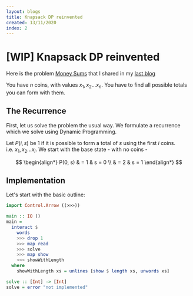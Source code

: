 ```yaml
---
layout: blogs
title: Knapsack DP reinvented 
created: 13/11/2020
index: 2
---
```


\[WIP\] Knapsack DP reinvented
==============================

Here is the problem [Money Sums](https://cses.fi/problemset/task/1745/)
that I shared in my [last blog](cp_blog_1.html)

You have $n$ coins, with values $x_1, x_2 \ldots x_n$. You have to find
all possible totals you can form with them.

The Recurrence
--------------

First, let us solve the problem the usual way. We formulate a recurrence
which we solve using Dynamic Programming.

Let $P(i, s)$ be $1$ if it is possible to form a total of $s$ using the
first $i$ coins. i.e. $x_1, x_2 \ldots x_i$. We start with the base
state - with no coins -

$$
\begin{align*}
P(0, s) & = 1 & s = 0 \\
 & = 2 & s = 1
\end{align*}
$$

Implementation
--------------

Let's start with the basic outline:

``` haskell
import Control.Arrow ((>>>))

main :: IO ()
main =
  interact $
    words
    >>> drop 1
    >>> map read
    >>> solve
    >>> map show
    >>> showWithLength
  where
    showWithLength xs = unlines [show $ length xs, unwords xs]

solve :: [Int] -> [Int]
solve = error "not implemented"
```
